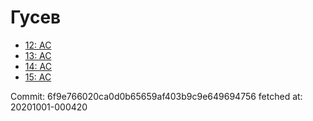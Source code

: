 # Гусев
- [12: AC](12.md)
- [13: AC](13.md)
- [14: AC](14.md)
- [15: AC](15.md)

Commit: 6f9e766020ca0d0b65659af403b9c9e649694756
 fetched at: 20201001-000420
